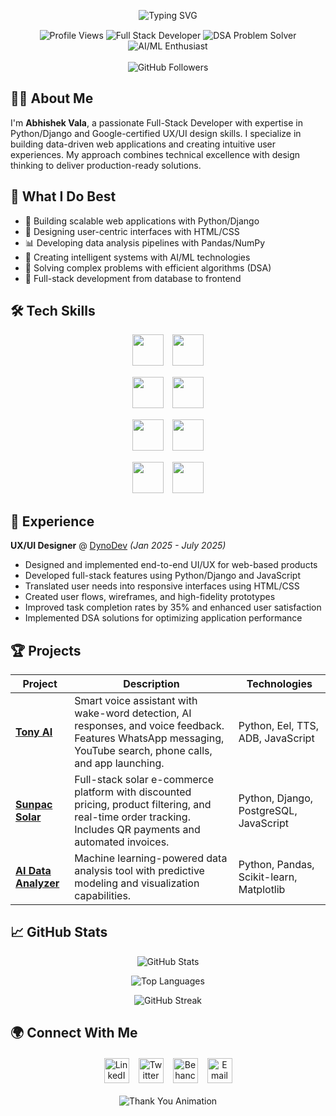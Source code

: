<div align="center">
  
  <!-- Animated Typing Text -->
  ![Typing SVG](https://readme-typing-svg.demolab.com?font=Fira+Code&weight=950&size=25&duration=2800&pause=1000&color=00BFFF&background=00000000&center=true&vCenter=true&width=950&height=100&lines=%F0%9F%91%8B+Hello+!+I+am+Abhishek+Vala;Building+digital+solutions+that+bridge+technology+and+user+needs)

  <!-- Profile Views and Badges -->
  <div align="center" style="margin: 15px 0;">
    <img src="https://komarev.com/ghpvc/?username=Abhivala25&label=Profile+Views&color=blueviolet&style=flat" alt="Profile Views"/>
    <img src="https://img.shields.io/badge/Full%20Stack%20Developer-%230077B5.svg?style=flat&logo=fullstack&logoColor=white" alt="Full Stack Developer"/>
    <img src="https://img.shields.io/badge/DSA%20Problem%20Solver-%23F7DF1E.svg?style=flat&logo=leetcode&logoColor=black" alt="DSA Problem Solver"/>
    <img src="https://img.shields.io/badge/AI%2FML%20Enthusiast-%23FF6F00.svg?style=flat&logo=tensorflow&logoColor=white" alt="AI/ML Enthusiast"/><br><br>
    <img src="https://img.shields.io/github/followers/Abhivala25?label=Follow&style=social" alt="GitHub Followers"/>
  </div>
</div>

## 👨‍💻 About Me
I'm **Abhishek Vala**, a passionate Full-Stack Developer with expertise in Python/Django and Google-certified UX/UI design skills. I specialize in building data-driven web applications and creating intuitive user experiences. My approach combines technical excellence with design thinking to deliver production-ready solutions.

## 🚀 What I Do Best
- 🔧 Building scalable web applications with Python/Django
- 🎨 Designing user-centric interfaces with HTML/CSS
- 📊 Developing data analysis pipelines with Pandas/NumPy
- 🤖 Creating intelligent systems with AI/ML technologies
- 🧩 Solving complex problems with efficient algorithms (DSA)
- 🔄 Full-stack development from database to frontend

## 🛠 Tech Skills

<div align="center" style="margin: 15px 0;">
  <img src="https://skillicons.dev/icons?i=python,java,cpp,cs" height="50" style="margin: 0 5px;"/>
  <img src="https://skillicons.dev/icons?i=php,js,dart,kotlin" height="50" style="margin: 0 5px;"/>
</div>

<div align="center" style="margin: 15px 0;">
  <img src="https://skillicons.dev/icons?i=django,dotnet,flask,spring" height="50" style="margin: 0 5px;"/>
  <img src="https://skillicons.dev/icons?i=react,nodejs,flutter,android" height="50" style="margin: 0 5px;"/>
</div>

<div align="center" style="margin: 15px 0;">
  <img src="https://skillicons.dev/icons?i=mysql,postgres,mongodb,redis" height="50" style="margin: 0 5px;"/>
  <img src="https://skillicons.dev/icons?i=git,github,docker,kubernetes" height="50" style="margin: 0 5px;"/>
</div>


<div align="center" style="margin: 15px 0;">
  <img src="https://skillicons.dev/icons?i=html,css,figma,xd" height="50" style="margin: 0 5px;"/>
  <img src="https://skillicons.dev/icons?i=ai,ps,azure,aws" height="50" style="margin: 0 5px;"/>
</div>

## 💼 Experience
**UX/UI Designer** @ [DynoDev](https://dynodev.example.com) *(Jan 2025 - July 2025)*  
- Designed and implemented end-to-end UI/UX for web-based products
- Developed full-stack features using Python/Django and JavaScript
- Translated user needs into responsive interfaces using HTML/CSS
- Created user flows, wireframes, and high-fidelity prototypes
- Improved task completion rates by 35% and enhanced user satisfaction
- Implemented DSA solutions for optimizing application performance

## 🏆 Projects

| Project | Description | Technologies |
|---------|-------------|--------------|
| **[Tony AI](https://github.com/Abhivala25/tony-ai)** | Smart voice assistant with wake-word detection, AI responses, and voice feedback. Features WhatsApp messaging, YouTube search, phone calls, and app launching. | Python, Eel, TTS, ADB, JavaScript |
| **[Sunpac Solar](https://github.com/Abhivala25/sunpac-solar)** | Full-stack solar e-commerce platform with discounted pricing, product filtering, and real-time order tracking. Includes QR payments and automated invoices. | Python, Django, PostgreSQL, JavaScript |
| **[AI Data Analyzer](https://github.com/Abhivala25/ai-data-analyzer)** | Machine learning-powered data analysis tool with predictive modeling and visualization capabilities. | Python, Pandas, Scikit-learn, Matplotlib |

## 📈 GitHub Stats
<div align="center">
  
  ![GitHub Stats](https://github-readme-stats.vercel.app/api?username=Abhivala25&show_icons=true&theme=radical)
  
  ![Top Languages](https://github-readme-stats.vercel.app/api/top-langs/?username=Abhivala25&layout=compact&theme=radical)
  
  ![GitHub Streak](https://streak-stats.demolab.com/?user=Abhivala25&theme=radical)

</div>

## 🌍 Connect With Me
<div align="center" style="display: flex; justify-content: center; gap: 15px; margin: 20px 0;">
  <a href="https://www.linkedin.com/in/abhi-vala-380375288/" target="_blank">
    <img src="https://skillicons.dev/icons?i=linkedin" alt="LinkedIn" height="40"/>
  </a>
  <a href="https://x.com/abhi_va1a" target="_blank">
    <img src="https://skillicons.dev/icons?i=twitter" alt="Twitter" height="40"/>
  </a>
  <a href="https://www.behance.net/abhivala" target="_blank">
  <img src="https://img.icons8.com/windows/40/1769FF/behance.png" alt="Behance" height="40"/>
</a>
  <a href="mailto:abhivala55@gmail.com">
    <img src="https://skillicons.dev/icons?i=gmail" alt="Email" height="40"/>
  </a>
</div>
<!-- Thank You Animation -->
<div align="center">
  <img src="https://readme-typing-svg.demolab.com?font=Fira+Code&size=30&duration=3000&pause=1000&color=00BFFF&center=true&vCenter=true&width=500&height=80&lines=THANK+YOU+%F0%9F%99%8F;For+visiting+my+profile+%E2%98%BA%EF%B8%8F" alt="Thank You Animation" />
</div>
